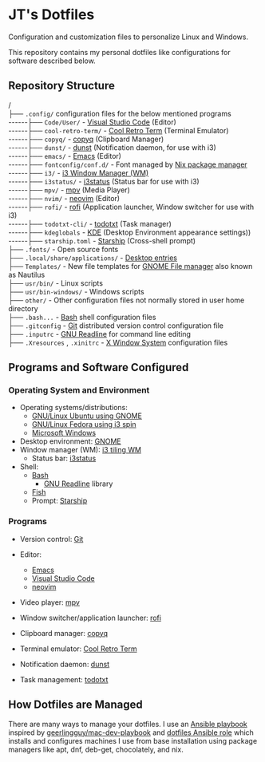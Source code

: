 # JT's Dotfiles

Configuration and customization files to personalize Linux and Windows.

This repository contains my personal dotfiles like configurations for software described below.

## Repository Structure

/<br/>
├── `.config/` configuration files for the below mentioned programs<br/>
------├── `Code/User/` - [Visual Studio Code](https://code.visualstudio.com/) (Editor)<br/>
------├── `cool-retro-term/` - [Cool Retro Term](https://github.com/Swordfish90/cool-retro-term) (Terminal Emulator)<br/>
------├── `copyq/` - [copyq](https://hluk.github.io/CopyQ/) (Clipboard Manager)<br/>
------├── `dunst/` - [dunst](https://dunst-project.org/) (Notification daemon, for use with i3)<br/>
------├── `emacs/` - [Emacs](https://www.gnu.org/software/emacs/) (Editor)<br/>
------├── `fontconfig/conf.d/` - Font managed by [Nix package manager](https://nixos.org/)<br/>
------├── `i3/` - [i3 Window Manager (WM)](https://i3wm.org/)<br/>
------├── `i3status/` - [i3status](https://i3wm.org/docs/i3status.html) (Status bar for use with i3)<br/>
------├── `mpv/` - [mpv](https://mpv.io/) (Media Player)<br/>
------├── `nvim/` - [neovim](https://neovim.io/) (Editor)<br/>
------├── `rofi/` - [rofi](https://github.com/davatorium/rofi) (Application launcher, Window switcher for use with i3)<br/>
------├── `todotxt-cli/` - [todotxt](https://github.com/todotxt/todo.txt-cli) (Task manager)<br/>
------├── `kdeglobals` - [KDE](https://kde.org/) (Desktop Environment appearance settings))<br/>
------├── `starship.toml` - [Starship](https://starship.rs/) (Cross-shell prompt)<br/>
├── `.fonts/` - Open source fonts<br/>
├── `.local/share/applications/` - [Desktop entries](https://wiki.archlinux.org/title/desktop_entries)<br/>
├── `Templates/` - New file templates for [GNOME File manager](https://wiki.gnome.org/action/show/Apps/Files?action=show&redirect=Apps%2FNautilus) also known as Nautilus<br/>
├── `usr/bin/` - Linux scripts<br/>
├── `usr/bin-windows/` - Windows scripts<br/>
├── `other/` - Other configuration files not normally stored in user home directory<br/>
├── `.bash...` - [Bash](https://www.gnu.org/software/bash/) shell configuration files<br/>
├── `.gitconfig` - [Git](https://git-scm.com/) distributed version control configuration file<br/>
├── `.inputrc` - [GNU Readline](https://tiswww.cwru.edu/php/chet/readline/rltop.html) for command line editing<br/>
├── `.Xresources` , `.xinitrc` - [X Window System](https://www.x.org/wiki/) configuration files<br/>

## Programs and Software Configured

### Operating System and Environment

- Operating systems/distributions:
  - [GNU/Linux Ubuntu using GNOME](https://ubuntu.com/desktop)
  - [GNU/Linux Fedora using i3 spin](https://spins.fedoraproject.org/en/i3/)
  - [Microsoft Windows](https://www.microsoft.com/en-ca/windows)
- Desktop environment: [GNOME](https://www.gnome.org/)
- Window manager (WM): [i3 tiling WM](https://i3wm.org/)
  - Status bar: [i3status](https://i3wm.org/docs/i3status.html)
- Shell:
  - [Bash](https://www.gnu.org/software/bash/)
    - [GNU Readline](https://tiswww.cwru.edu/php/chet/readline/rltop.html) library
  - [Fish](https://fishshell.com/)
  - Prompt: [Starship](https://starship.rs/)

### Programs

- Version control: [Git](https://git-scm.com/)
- Editor:
  - [Emacs](https://www.gnu.org/software/emacs/)
  - [Visual Studio Code](https://code.visualstudio.com/)
  - [neovim](https://neovim.io/)
- Video player: [mpv](https://mpv.io/)

- Window switcher/application launcher: [rofi](https://github.com/davatorium/rofi)
- Clipboard manager: [copyq](https://hluk.github.io/CopyQ/)
- Terminal emulator: [Cool Retro Term](https://github.com/Swordfish90/cool-retro-term)
- Notification daemon: [dunst](https://dunst-project.org/)
- Task management: [todotxt](https://github.com/todotxt/todo.txt-cli)

## How Dotfiles are Managed

There are many ways to manage your dotfiles. I use an [Ansible playbook](https://github.com/justunsix/dotfiles-playbook) inspired by [geerlingguy/mac-dev-playbook](https://github.com/geerlingguy/mac-dev-playbook) and [dotfiles Ansible role](https://github.com/geerlingguy/ansible-role-dotfiles) which installs and configures machines I use from base installation using package managers like apt, dnf, deb-get, chocolately, and nix.
